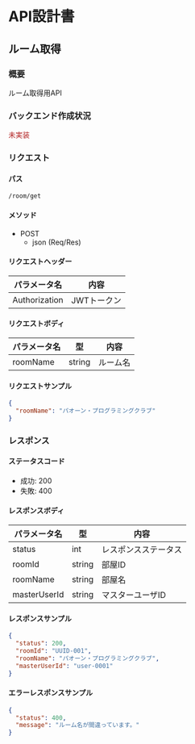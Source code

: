 # API設計書


<!----
未実装：#b22222
実装中：#87cefa
実装：#00fa9a
--->


## ルーム取得


### 概要

ルーム取得用API

### バックエンド作成状況
<font color="#b22222">未実装</font>

### リクエスト

#### パス

`/room/get`

#### メソッド
- POST
  - json (Req/Res)

#### リクエストヘッダー

| パラメータ名       | 内容      |
|--------------|---------|
| Authorization       | JWTトークン |

#### リクエストボディ

| パラメータ名   | 型      | 内容          |
|----------|--------|-------------|
| roomName | string | ルーム名        |



#### リクエストサンプル

```JSON
{
  "roomName": "パオーン・プログラミングクラブ"
}
```

### レスポンス

#### ステータスコード

- 成功: 200
- 失敗: 400


#### レスポンスボディ

| パラメータ名   | 型      | 内容         |
|----------|--------|------------|
| status   | int    | レスポンスステータス |
| roomId   | string | 部屋ID       |
| roomName | string | 部屋名        |
| masterUserId | string | マスターユーザID  |

#### レスポンスサンプル

```JSON
{
  "status": 200,
  "roomId": "UUID-001",
  "roomName": "パオーン・プログラミングクラブ",
  "masterUserId": "user-0001"
}
```

#### エラーレスポンスサンプル
```JSON
{
  "status": 400, 
  "message": "ルーム名が間違っています。"
}
```





